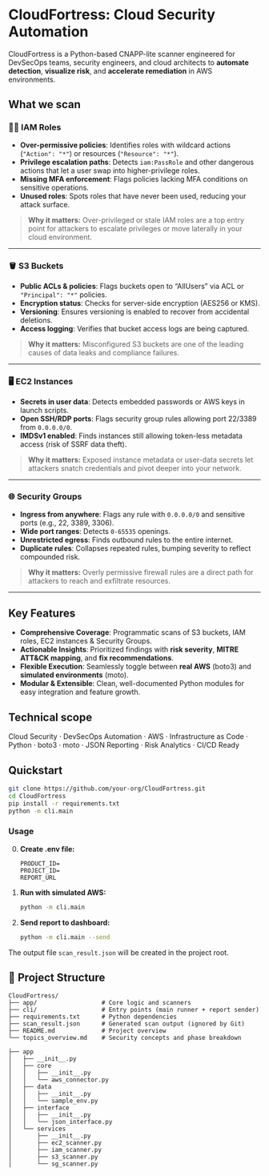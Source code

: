 # CloudFortress: Cloud Security Automation

CloudFortress is a Python-based CNAPP-lite scanner engineered for DevSecOps teams, security engineers, and cloud architects to **automate detection**, **visualize risk**, and **accelerate remediation** in AWS environments.

## What we scan

### 🧑‍💼 IAM Roles
- **Over-permissive policies**: Identifies roles with wildcard actions (`"Action": "*"`) or resources (`"Resource": "*"`).
- **Privilege escalation paths**: Detects `iam:PassRole` and other dangerous actions that let a user swap into higher-privilege roles.
- **Missing MFA enforcement**: Flags policies lacking MFA conditions on sensitive operations.
- **Unused roles**: Spots roles that have never been used, reducing your attack surface.

> **Why it matters:** Over-privileged or stale IAM roles are a top entry point for attackers to escalate privileges or move laterally in your cloud environment.

---

### 🪣 S3 Buckets
- **Public ACLs & policies**: Flags buckets open to “AllUsers” via ACL or `"Principal": "*"` policies.
- **Encryption status**: Checks for server-side encryption (AES256 or KMS).
- **Versioning**: Ensures versioning is enabled to recover from accidental deletions.
- **Access logging**: Verifies that bucket access logs are being captured.

> **Why it matters:** Misconfigured S3 buckets are one of the leading causes of data leaks and compliance failures.

---

### 🖥️ EC2 Instances
- **Secrets in user data**: Detects embedded passwords or AWS keys in launch scripts.
- **Open SSH/RDP ports**: Flags security group rules allowing port 22/3389 from `0.0.0.0/0`.
- **IMDSv1 enabled**: Finds instances still allowing token-less metadata access (risk of SSRF data theft).

> **Why it matters:** Exposed instance metadata or user-data secrets let attackers snatch credentials and pivot deeper into your network.

---

### 🌐 Security Groups
- **Ingress from anywhere**: Flags any rule with `0.0.0.0/0` and sensitive ports (e.g., 22, 3389, 3306).
- **Wide port ranges**: Detects `0-65535` openings.
- **Unrestricted egress**: Finds outbound rules to the entire internet.
- **Duplicate rules**: Collapses repeated rules, bumping severity to reflect compounded risk.

> **Why it matters:** Overly permissive firewall rules are a direct path for attackers to reach and exfiltrate resources.

---


## Key Features
- **Comprehensive Coverage**: Programmatic scans of S3 buckets, IAM roles, EC2 instances & Security Groups.
- **Actionable Insights**: Prioritized findings with **risk severity**, **MITRE ATT&CK mapping**, and **fix recommendations**.
- **Flexible Execution**: Seamlessly toggle between **real AWS** (boto3) and **simulated environments** (moto).
- **Modular & Extensible**: Clean, well-documented Python modules for easy integration and feature growth.

## Technical scope
Cloud Security · DevSecOps Automation · AWS · Infrastructure as Code · Python · boto3 · moto · JSON Reporting · Risk Analytics · CI/CD Ready

## Quickstart
```bash
git clone https://github.com/your-org/CloudFortress.git
cd CloudFortress
pip install -r requirements.txt
python -m cli.main
```


### Usage
0. **Create .env file:**
   ```.env
   PRODUCT_ID=
   PROJECT_ID=
   REPORT_URL
   ```
1. **Run with simulated AWS:**

   ```bash
   python -m cli.main
   ```
2. **Send report to dashboard:**

   ```bash
   python -m cli.main --send
   ```

The output file `scan_result.json` will be created in the project root.

## 📁 Project Structure

```
CloudFortress/
├── app/                  # Core logic and scanners
├── cli/                  # Entry points (main runner + report sender)
├── requirements.txt      # Python dependencies
├── scan_result.json      # Generated scan output (ignored by Git)
├── README.md             # Project overview
└── topics_overview.md    # Security concepts and phase breakdown
```
```
├── app
│   ├── __init__.py
│   ├── core
│   │   ├── __init__.py
│   │   └── aws_connector.py
│   ├── data
│   │   ├── __init__.py
│   │   └── sample_env.py
│   ├── interface
│   │   ├── __init__.py
│   │   └── json_interface.py
│   └── services
│       ├── __init__.py
│       ├── ec2_scanner.py
│       ├── iam_scanner.py
│       ├── s3_scanner.py
│       └── sg_scanner.py
```

